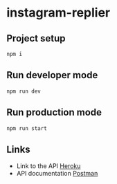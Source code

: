 # instagram-replier

## Project setup
`npm i`

## Run developer mode
`npm run dev`

## Run production mode
`npm run start`

## Links
- Link to the API [Heroku](https://instagram-replier.herokuapp.com/status)
- API documentation [Postman](https://documenter.getpostman.com/view/10805202/TWDdhsua)

